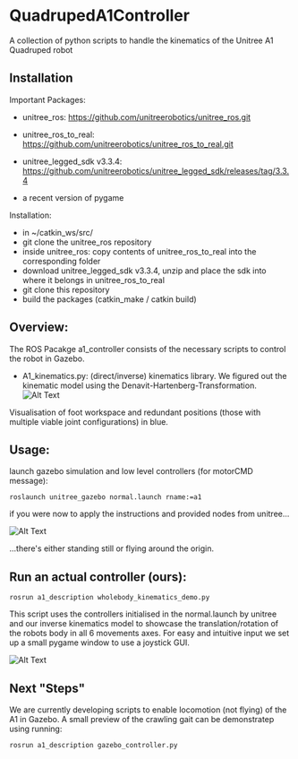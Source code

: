 
# QuadrupedA1Controller

A collection of python scripts to handle the kinematics of the Unitree A1 Quadruped robot
## Installation


Important Packages:
- unitree_ros: 
    https://github.com/unitreerobotics/unitree_ros.git

- unitree_ros_to_real:
    https://github.com/unitreerobotics/unitree_ros_to_real.git

- unitree_legged_sdk v3.3.4:
    https://github.com/unitreerobotics/unitree_legged_sdk/releases/tag/3.3.4
- a recent version of pygame

Installation:
- in ~/catkin_ws/src/
- git clone the unitree_ros repository
- inside unitree_ros: copy contents of unitree_ros_to_real into the corresponding folder
- download unitree_legged_sdk v3.3.4, unzip and place the sdk into where it belongs in unitree_ros_to_real
- git clone this repository
- build the packages (catkin_make / catkin build)

## Overview:
The ROS Pacakge a1_controller consists of the necessary scripts to control the robot in Gazebo.
- A1_kinematics.py: (direct/inverse) kinematics library. We figured out the kinematic model using the Denavit-Hartenberg-Transformation.
![Alt Text](https://i.imgur.com/f0Jjd32.png)

Visualisation of foot workspace and redundant positions (those with multiple viable joint configurations) in blue.

## Usage:
launch gazebo simulation and low level controllers (for motorCMD message):

```
roslaunch unitree_gazebo normal.launch rname:=a1
```

if you were now to apply the instructions and provided nodes from unitree...

![Alt Text](https://media.giphy.com/media/v1.Y2lkPTc5MGI3NjExa3VyejJtYjhxOGlwejRmaWU3ZDdmY2tzNWRlNTJqYTNhODRneDZvdSZlcD12MV9pbnRlcm5hbF9naWZfYnlfaWQmY3Q9Zw/WuXrsGJsW7vYuUkg8t/giphy.gif)

...there's either standing still or flying around the origin.

## Run an actual controller (ours):

```
rosrun a1_description wholebody_kinematics_demo.py
```

This script uses the controllers initialised in the normal.launch by unitree and our inverse kinematics model to showcase the translation/rotation of the robots body in all 6 movements axes. 
For easy and intuitive input we set up a small pygame window to use a joystick GUI.


![Alt Text](https://media.giphy.com/media/v1.Y2lkPTc5MGI3NjExbnZvbW96OWoyZ3BsMGpmNnh5ZDRqdnE4bmU1aTRyYWFueHByajZ6YyZlcD12MV9pbnRlcm5hbF9naWZfYnlfaWQmY3Q9Zw/eOXNwK2yL2ZI6g3NbY/giphy.gif)


## Next "Steps"
We are currently developing scripts to enable locomotion (not flying) of the A1 in Gazebo. A small preview of the crawling gait can be demonstratep using running:

```
rosrun a1_description gazebo_controller.py
```
